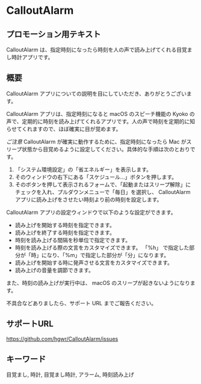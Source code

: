 # CalloutAlarm

## プロモーション用テキスト

CalloutAlarm は、指定時刻になったら時刻を人の声で読み上げてくれる目覚まし時計アプリです。

## 概要

CalloutAlarm アプリについての説明を目にしていただき、ありがとうございます。

CalloutAlarm アプリは、指定時刻になると macOS のスピーチ機能の Kyoko の声で、定期的に時刻を読み上げてくれるアプリです。人の声で時刻を定期的に知らせてくれますので、ほぼ確実に目が覚めます。

*ご注意* 
CalloutAlarm が確実に動作するために、指定時刻になったら Mac がスリープ状態から目覚めるように設定してください。具体的な手順は次のとおりです。

1. 「システム環境設定」の「省エネルギー」を表示します。
2. そのウィンドウの右下にある「スケジュール...」ボタンを押します。
3. そのボタンを押して表示されるフォームで、「起動またはスリープ解除」にチェックを入れ、プルダウンメニューで「毎日」を選択し、 CalloutAlarm アプリに読み上げをさせたい時刻より前の時刻を設定します。

CalloutAlarm アプリの設定ウィンドウで以下のような設定ができます。

- 読み上げを開始する時刻を指定できます。
- 読み上げを終了する時刻を指定できます。
- 時刻を読み上げる間隔を秒単位で指定できます。
- 時刻を読み上げる際の文言をカスタマイズできます。 「%h」 で指定した部分が「時」になり、「%m」で指定した部分が「分」になります。
- 読み上げを開始する時に発声させる文言をカスタマイズできます。
- 読み上げの音量を調節できます。

また、時刻の読み上げが実行中は、 macOS のスリープが起きないようになります。

不具合などありましたら、サポート URL までご報告ください。

## サポートURL

https://github.com/hgwr/CalloutAlarm/issues

## キーワード

目覚まし, 時計, 目覚まし時計, アラーム, 時刻読み上げ
